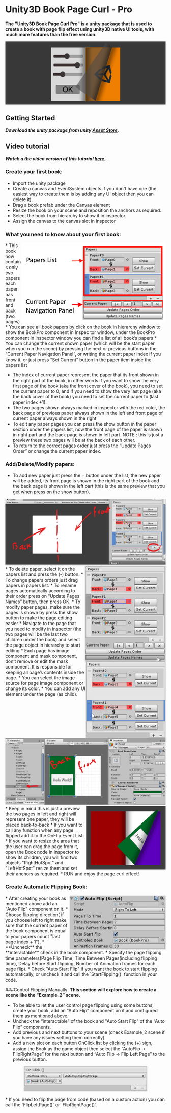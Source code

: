 # Unity3D Book Page Curl - Pro 

**The "Unity3D Book Page Curl Pro" is a unity package that is used to create a book with page flip effect using unity3D native UI tools, with much more features than the free version.**

  <img align="center" src="images/Cover.png">

## **Getting Started**

_**Download the unity package from unity [Asset Store](	http://u3d.as/ECT).**_ 

## **Video tutorial**
_**Watch a the video version of this tutorial [here ](https://youtu.be/eAZ7aab8I4g).**_ 


### Create your first book:

   * Import the unity package
   * Create a canvas and EventSystem objects if you don't have one (the easiest way to create them is by adding any UI object then you can delete it).
   * Drag a book prefab under the Canvas element
   * Resize the book on your scene and reposition the anchors as required.
   * Select the book from hierarchy to show it in inspector.
   * Assign the canvas to the canvas slot in inspector


### What you need to know about your first book:
<img align="right" src="images/Inspector.png">
   * This book now contains only two papers each paper has front and back (two pages)
   * You can see all book papers by click on the book in hierarchy window to show the BookPro component in Inspec tor window, under the BookPro component in inspector window you can find a list of all book’s papers 
   * You can change the current shown paper (which will be the start paper when you run the scene) by pressing the next or previous buttons in the “Current Paper Navigation Panel”, or writing the current paper index if you know it, or just press “Set Current” button in the paper item inside the papers list

   * The index of current paper represent the paper that its front shown in the right part of the book, in other words if you want to show the very first page of the book (aka the front cover of the book), you need to set the current paper to 0, and if you need to show the very last page (aka the back cover of the book) you need to set the current paper to (last paper index +1).
   * The two pages shown always marked in inspector with the red color, the back page of previous paper always shown in the left and front page of current paper always shown in the right
   * To edit any paper pages you can press the show button in the paper section under the papers list, now the front page of the paper is shown in right part and the back page is shown in left part. NOTE : this is just a preview these two pages will be at the back of each other.
   * To return to the correct pages order just press the “Update Pages Order” or change the current paper index.

### Add/Delete/Modify papers:
   * To add new paper just press the + button under the list, the new paper will be added, its front page is shown in the right part of the book and the back page is shown in the left part (this is the same preview that you get when press on the show button).

<img  src="images/AddNewPaper.jpg">


<img align="right" src="images/updateNames.png">
<img align="right" src="images/PapersOrdering.png">
   * To delete paper, select it on the papers list and press the (-) button.
   * To change papers orders just drag papers in papers list.
   * To rename pages automatically according to their order press on “Update Pages Names” button, then press OK.
   * To modify paper pages, make sure the pages is shown by press the show button to make the page editing easier
   * Navigate to the page that you need to modify in inspector (the two pages will be the last two children under the book) and select the page object in hierarchy to start editing
   * Each page has image component and mask component, don’t remove or edit the mask component. It is responsible for keeping all page’s contents inside the page.
   * You can select the image source for page image component or change its color.
   * You can add any UI element under the page (as child).
<img  src="images/EditPage.jpg">
<img  align="right" src="images/result.png"> 
   * Keep in mind this is just a preview the two pages in left and right will represent one paper, they will be placed back-to-back
   * If you want to call any function when any page flipped add it to the OnFlip Event List.
   * If you want to resize the area that the user can drag the page from it, open the Book node in inspector to show its children, you will find two objects "RightHotSpot" and "LeftHotSpot" resize them and set their anchors as required.
   * RUN and enjoy the page curl effect!

  
### Create Automatic Flipping Book:
  <img  align="right" src="images/autoFlip.png"> 
* After creating your book as mentioned above add an "Auto Flip" component on it.
* Choose flipping direction( if you choose left to right make sure that the current paper of the book component is equal to your papers count "last page index + 1").
* **Uncheck** the **interactable** check in the book component.
* Specify the page flipping time parameters(Page Flip Time, Time Between Pages(including flipping time), Delay before Start flipping, Number of Animation frames for each page flip).
* Check "Auto Start Flip" if you want the book to start flipping automatically, or uncheck it and call the `StartFlipping()` function in your code.

###Control Flipping Manually:
**This section will explore how to create a scene like the “Example_2” scene.**
* To be able to let the user control page flipping using some buttons, create your book, add an "Auto Flip" component on it and configured them as mentioned above.
* Uncheck the “interactable” of the book and "Auto Start Flip" of the “Auto Flip” components.
* Add previous and next buttons to your scene (check Example_2 scene if you have any issues setting them correctly). 
* Add a new slot on each button OnClick list by clicking the (+) sign,  assign the Book as the game object then select the “AutoFlip -> FlipRightPage” for the next button and “Auto Flip -> Flip Left Page” to the previous button.

<p align="center">
  <img src="images/button_click.png" alt="Button OnClick event">
</p>
* If you need to flip the page from code (based on a custom action) you can call the `FlipLeftPage()` or `FlipRightPage()`.
